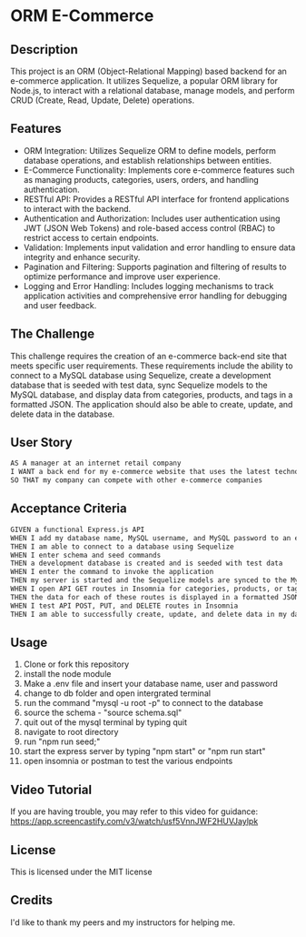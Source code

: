 # ORM E-Commerce

## Description 

This project is an ORM (Object-Relational Mapping) based backend for an e-commerce application. It utilizes Sequelize, a popular ORM library for Node.js, to interact with a relational database, manage models, and perform CRUD (Create, Read, Update, Delete) operations.

## Features

- ORM Integration: Utilizes Sequelize ORM to define models, perform database operations, and establish relationships between entities.
- E-Commerce Functionality: Implements core e-commerce features such as managing products, categories, users, orders, and handling authentication.
- RESTful API: Provides a RESTful API interface for frontend applications to interact with the backend.
- Authentication and Authorization: Includes user authentication using JWT (JSON Web Tokens) and role-based access control (RBAC) to restrict access to certain endpoints.
- Validation: Implements input validation and error handling to ensure data integrity and enhance security.
- Pagination and Filtering: Supports pagination and filtering of results to optimize performance and improve user experience.
- Logging and Error Handling: Includes logging mechanisms to track application activities and comprehensive error handling for debugging and user feedback.

## The Challenge
This challenge requires the creation of an e-commerce back-end site that meets specific user requirements. These requirements include the ability to connect to a MySQL database using Sequelize, create a development database that is seeded with test data, sync Sequelize models to the MySQL database, and display data from categories, products, and tags in a formatted JSON. The application should also be able to create, update, and delete data in the database.

## User Story
```md
AS A manager at an internet retail company
I WANT a back end for my e-commerce website that uses the latest technologies
SO THAT my company can compete with other e-commerce companies
```

## Acceptance Criteria 
```md
GIVEN a functional Express.js API
WHEN I add my database name, MySQL username, and MySQL password to an environment variable file
THEN I am able to connect to a database using Sequelize
WHEN I enter schema and seed commands
THEN a development database is created and is seeded with test data
WHEN I enter the command to invoke the application
THEN my server is started and the Sequelize models are synced to the MySQL database
WHEN I open API GET routes in Insomnia for categories, products, or tags
THEN the data for each of these routes is displayed in a formatted JSON
WHEN I test API POST, PUT, and DELETE routes in Insomnia
THEN I am able to successfully create, update, and delete data in my database
```

## Usage 
1) Clone or fork this repository
2) install the node module
3) Make a .env file and insert your database name, user and password
4) change to db folder and open intergrated terminal
5) run the command "mysql -u root -p" to connect to the database
6) source the schema - "source schema.sql"
7) quit out of the mysql terminal by typing quit
8) navigate to root directory
9) run "npm run seed;"
10) start the express server by typing "npm start" or "npm run start"
11) open insomnia or postman to test the various endpoints

## Video Tutorial 
If you are having trouble, you may refer to this video for guidance: https://app.screencastify.com/v3/watch/usf5VnnJWF2HUVJaylpk  

## License 
This is licensed under the MIT license

## Credits
I'd like to thank my peers and my instructors for helping me. 